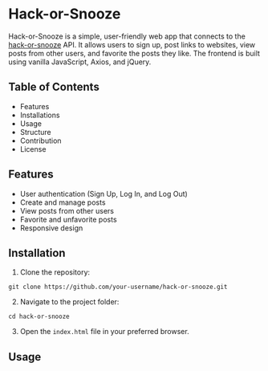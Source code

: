 # Hack-or-Snooze
Hack-or-Snooze is a simple, user-friendly web app that connects to the [hack-or-snooze](https://hackorsnoozev3.docs.apiary.io/) API. It allows users to sign up, post links to websites, view posts from other users, and favorite the posts they like. The frontend is built using vanilla JavaScript, Axios, and jQuery.

## Table of Contents
- Features
- Installations
- Usage
- Structure
- Contribution
- License

## Features
- User authentication (Sign Up, Log In, and Log Out)
- Create and manage posts
- View posts from other users
- Favorite and unfavorite posts
- Responsive design

## Installation
1. Clone the repository:
```
git clone https://github.com/your-username/hack-or-snooze.git
```
2. Navigate to the project folder:
```
cd hack-or-snooze
```
3. Open the `index.html` file in your preferred browser.

## Usage
